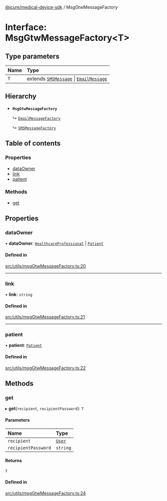 [@icure/medical-device-sdk](../modules) / MsgGtwMessageFactory

# Interface: MsgGtwMessageFactory<T\>

## Type parameters

| Name | Type |
| :------ | :------ |
| `T` | extends [`SMSMessage`](../modules#smsmessage) \| [`EmailMessage`](../modules#emailmessage) |

## Hierarchy

- **`MsgGtwMessageFactory`**

  ↳ [`EmailMessageFactory`](EmailMessageFactory)

  ↳ [`SMSMessageFactory`](SMSMessageFactory)

## Table of contents

### Properties

- [dataOwner](MsgGtwMessageFactory#dataowner)
- [link](MsgGtwMessageFactory#link)
- [patient](MsgGtwMessageFactory#patient)

### Methods

- [get](MsgGtwMessageFactory#get)

## Properties

### dataOwner

• **dataOwner**: [`HealthcareProfessional`](../classes/HealthcareProfessional) \| [`Patient`](../classes/Patient)

#### Defined in

[src/utils/msgGtwMessageFactory.ts:20](https://github.com/icure/icure-medical-device-js-sdk/blob/a61f48e/src/utils/msgGtwMessageFactory.ts#L20)

___

### link

• **link**: `string`

#### Defined in

[src/utils/msgGtwMessageFactory.ts:21](https://github.com/icure/icure-medical-device-js-sdk/blob/a61f48e/src/utils/msgGtwMessageFactory.ts#L21)

___

### patient

• **patient**: [`Patient`](../classes/Patient)

#### Defined in

[src/utils/msgGtwMessageFactory.ts:22](https://github.com/icure/icure-medical-device-js-sdk/blob/a61f48e/src/utils/msgGtwMessageFactory.ts#L22)

## Methods

### get

▸ **get**(`recipient`, `recipientPassword`): `T`

#### Parameters

| Name | Type |
| :------ | :------ |
| `recipient` | [`User`](../classes/User) |
| `recipientPassword` | `string` |

#### Returns

`T`

#### Defined in

[src/utils/msgGtwMessageFactory.ts:24](https://github.com/icure/icure-medical-device-js-sdk/blob/a61f48e/src/utils/msgGtwMessageFactory.ts#L24)
